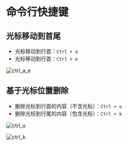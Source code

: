 # 命令行快捷键

## 光标移动到首尾

- 光标移动到行首：`Ctrl + a`
- 光标移动到行首：`Ctrl + e`

![ctrl_a_e](https://cdn.jsdelivr.net/gh/HanxuLiu/CDN1/img/2023/202306061423573.gif)

## 基于光标位置删除

- 删除光标到行首的内容（不含光标）：`Ctrl + u`
- 删除光标到行尾的内容（包含光标）：`Ctrl + k`

![ctrl_u](https://cdn.jsdelivr.net/gh/HanxuLiu/CDN1/img/2023/202306061423405.gif)

![ctrl_k](https://cdn.jsdelivr.net/gh/HanxuLiu/CDN1/img/2023/202306061424600.gif)